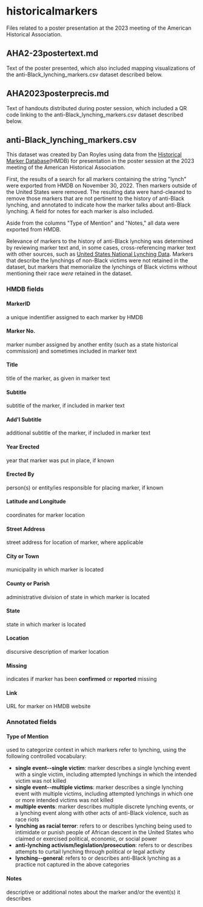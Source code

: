 # historicalmarkers
Files related to a poster presentation at the 2023 meeting of the American Historical Association.

## AHA2-23postertext.md
Text of the poster presented, which also included mapping visualizations of the anti-Black_lynching_markers.csv dataset described below.

## AHA2023posterprecis.md
Text of handouts distributed during poster session, which included a QR code linking to the anti-Black_lynching_markers.csv dataset described below.

## anti-Black_lynching_markers.csv

This dataset was created by Dan Royles using data from the [Historical Marker Database](https://www.hmdb.org/)(HMDB) for presentation in the poster session at the 2023 meeting of the American Historical Association.

First, the results of a search for all markers containing the string "lynch" were exported from HMDB on November 30, 2022. Then markers outside of the United States were removed. The resulting data were hand-cleaned to remove those markers that are not pertinent to the history of anti-Black lynching, and annotated to indicate how the marker talks about anti-Black lynching. A field for notes for each marker is also included.

Aside from the columns "Type of Mention" and "Notes," all data were exported from HMDB.

Relevance of markers to the history of anti-Black lynching was determined by reviewing marker text and, in some cases, cross-referencing marker text with other sources, such as [United States National Lynching Data](https://doi.org/10.6077/fwrd-k930). Markers that describe the lynchings of non-Black victims were not retained in the dataset, but markers that memorialize the lynchings of Black victims without mentioning their race *were* retained in the dataset.

### HMDB fields
#### MarkerID
a unique indentifier assigned to each marker by HMDB

#### Marker No.
marker number assigned by another entity (such as a state historical commission) and sometimes included in marker text

#### Title
title of the marker, as given in marker text

#### Subtitle
subtitle of the marker, if included in marker text

#### Add'l Subtitle
additional subtitle of the marker, if included in marker text

#### Year Erected
year that marker was put in place, if known

#### Erected By
person(s) or entity/ies responsible for placing marker, if known

#### Latitude and Longitude
coordinates for marker location

#### Street Address
street address for location of marker, where applicable

#### City or Town
municipality in which marker is located

#### County or Parish
administrative division of state in which marker is located

#### State
state in which marker is located

#### Location
discursive description of marker location

#### Missing
indicates if marker has been **confirmed** or **reported** missing

#### Link
URL for marker on HMDB website

### Annotated fields
#### Type of Mention
used to categorize context in which markers refer to lynching, using the following controlled vocabulary:
- **single event--single victim**: marker describes a single lynching event with a single victim, including attempted lynchings in which the intended victim was not killed
- **single event--multiple victims**: marker describes a single lynching event with multiple victims, including attempted lynchings in which one or more intended victims was not killed
- **multiple events**: marker describes multiple discrete lynching events, or a lynching event along with other acts of anti-Black violence, such as race riots
- **lynching as racial terror**: refers to or describes lynching being used to intimidate or punish people of African descent in the United States who claimed or exercised political, economic, or social power
- **anti-lynching activism/legislation/prosecution**: refers to or describes attempts to curtail lynching through political or legal activity
- **lynching--general**: refers to or describes anti-Black lynching as a practice not captured in the above categories

#### Notes
descriptive or additional notes about the marker and/or the event(s) it describes
